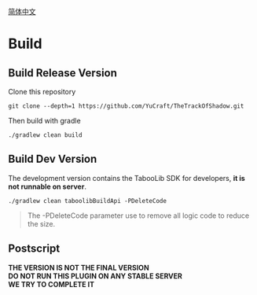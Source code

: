 [简体中文](https://github.com/YuCraft/TheTrackOfShadow/edit/develop/README_CN.md)  
# Build 
## Build Release Version 
 
Clone this repository 
 
```
git clone --depth=1 https://github.com/YuCraft/TheTrackOfShadow.git
```
Then build with gradle 

```
./gradlew clean build
```
 
## Build Dev Version 
 
The development version contains the TabooLib SDK for developers, **it is not runnable on server**.
 
```
./gradlew clean taboolibBuildApi -PDeleteCode
```

> The -PDeleteCode parameter use to remove all logic code to reduce the size.

## Postscript  
**THE VERSION IS NOT THE FINAL VERSION**  
**DO NOT RUN THIS PLUGIN ON ANY STABLE SERVER**  
**WE TRY TO COMPLETE IT**  
